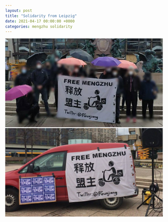 ```yaml
---
layout: post
title: "Solidarity from Leipzig"
date: 2021-04-17 00:00:00 +0000
categories: mengzhu solidarity
---
```

![leipzig1](/assets/leipzig1.jpg)
![leipzig2](/assets/leipzig2.jpg)
